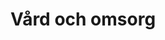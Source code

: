 ---
title: Vård och omsorg
tags:
    - Vård och omsorg
    - Abort
    - Dödshjälp
    - Folkhälsa
    - Funktionsnedsättningar
    - Sjuksköterskor
    - Sjukvård
    - Tandvård
    - Valfrihet i välfärden - vården
    - Sjukvårdspolitik
    - Funktionshinder och tillgänglighet
    - Hälso- och sjukvård
    - Funktionshinder
    - Apotek
    - Apoteket
    - Psykiatri
    - Anhörigvård
    - Barnomsorg
    - LOV
    - LSS
    - Personlig assistans / LSS
    - Primärvård
    - Privat vård
    - Privata vårdförsäkringar
    - Smittskydd
    - Ungdomsmottagningar
    - Vaccinationer
    - Valfrihet inom vård och omsorg
    - Vanvård
    - Vård till papperslösa
    - Psykisk ohälsa
    - Assisterad befruktning
    - Barn- och ungdomsvård
    - Husläkare
    - Vårdköerna
    - Barn som far illa
---